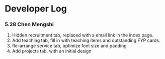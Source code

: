 # Developer Log

### 5.28 Chen Mengshi

1. Hidden recruitment tab, replaced with a email link in the index page.
2. Add teaching tab, fill in with teaching items and outstanding FYP cards.
3. Re-arrange service tab, optimize font size and padding
4. Add projects tab, with an initial design